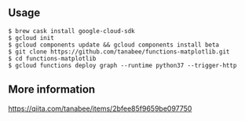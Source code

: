 ## Usage

```
$ brew cask install google-cloud-sdk
$ gcloud init
$ gcloud components update && gcloud components install beta
$ git clone https://github.com/tanabee/functions-matplotlib.git
$ cd functions-matplotlib
$ gcloud functions deploy graph --runtime python37 --trigger-http
```

## More information

https://qiita.com/tanabee/items/2bfee85f9659be097750
